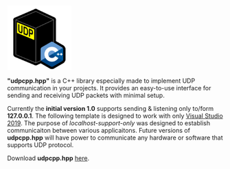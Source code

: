 <img src="./images/udpcpp_logo_public.png" alt="udpcpp_logo_public" width="150" style="margin-right: 15px;">
<p><b>"udpcpp.hpp"</b> is a C++ library especially made to implement UDP communication in your projects. It provides an easy-to-use interface for sending and receiving UDP packets with minimal setup.

Currently the <b>initial version 1.0</b> supports sending & listening only to/form <b>127.0.0.1</b>. The following template is designed to work with only <a href="https://visualstudio.microsoft.com/vs/older-downloads/">Visual Studio 2019</a>. The purpose of <i>localhost-support-only</i> was designed to establish communicaiton between various applicaitons. Future versions of <b>udpcpp.hpp</b> will have power to communicate any hardware or software that supports UDP protocol.

Download <b>udpcpp.hpp</b> <a href="https://drive.google.com/file/d/19bH2PnbeMV1ztyC8UBZ36HehlgtVG70C/view?usp=sharing">here</a>.
